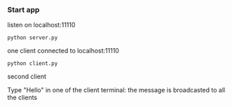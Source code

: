 ### Start app

listen on localhost:11110

```
python server.py
``` 

one client connected to localhost:11110

```
python client.py
``` 

second client

Type "Hello" in one of the client terminal: the message is broadcasted to all the clients


